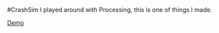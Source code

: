 #CrashSim
I played around with Processing, this is one of things I made.

[Demo](http://cl.ly/image/2p1C3z050t0O.gif)
